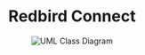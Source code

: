 <div align="center">
  <h1>Redbird Connect</h1>
  <img src="https://github.com/user-attachments/assets/2314b608-a48f-485e-bfa2-84bc53ceb5bd" alt="UML Class Diagram">
</div>
